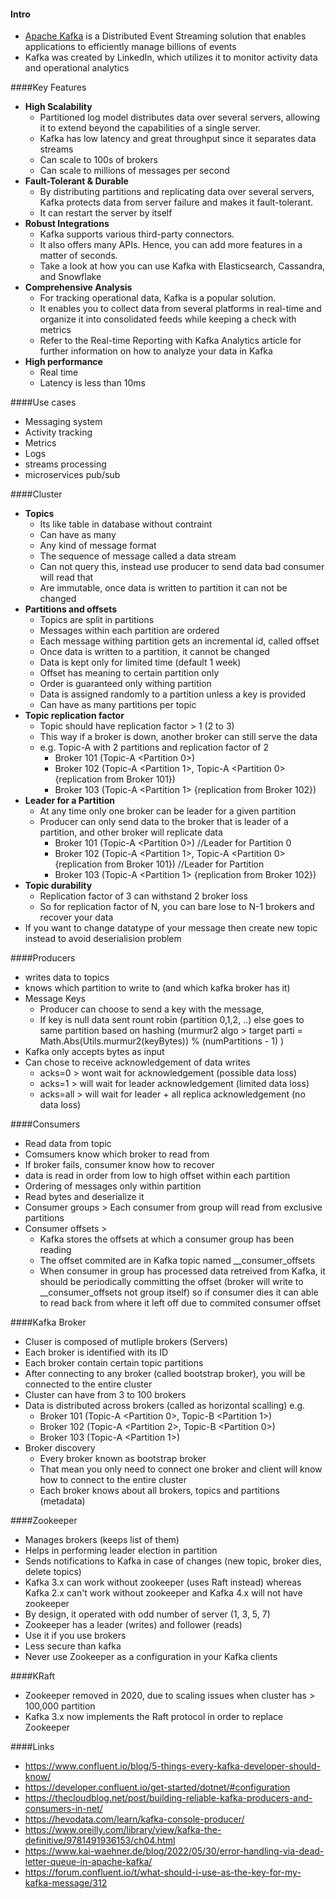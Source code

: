 #### Intro
* [Apache Kafka](https://kafka.apache.org/documentation/) is a Distributed Event Streaming solution that enables applications to efficiently manage billions of events
* Kafka was created by LinkedIn, which utilizes it to monitor activity data and operational analytics

####Key Features
* **High Scalability**
	* Partitioned log model distributes data over several servers, allowing it to extend beyond the capabilities of a single server. 
	* Kafka has low latency and great throughput since it separates data streams
	* Can scale to 100s of brokers
	* Can scale to millions of messages per second
* **Fault-Tolerant & Durable**
	* By distributing partitions and replicating data over several servers, Kafka protects data from server failure and makes it fault-tolerant. 
	* It can restart the server by itself
* **Robust Integrations**
	* Kafka supports various third-party connectors. 
	* It also offers many APIs. Hence, you can add more features in a matter of seconds. 
	* Take a look at how you can use Kafka with Elasticsearch, Cassandra, and Snowflake
* **Comprehensive Analysis** 
	* For tracking operational data, Kafka is a popular solution. 
	* It enables you to collect data from several platforms in real-time and organize it into consolidated feeds while keeping a check with metrics
	* Refer to the Real-time Reporting with Kafka Analytics article for further information on how to analyze your data in Kafka
* **High performance**
	* Real time
	* Latency is less than 10ms

####Use cases
* Messaging system
* Activity tracking
* Metrics 
* Logs
* streams processing
* microservices pub/sub

####Cluster
* **Topics**
	* Its like table in database without contraint
	* Can have as many
	* Any kind of message format
	* The sequence of message called a data stream
	* Can not query this, instead use producer to send data bad consumer will read that
	* Are immutable, once data is written to partition it can not be changed
* **Partitions and offsets**
	* Topics are split in partitions
	* Messages within each partition are ordered
	* Each message withing partition gets an incremental id, called offset
	* Once data is written to a partition, it cannot be changed
	* Data is kept only for limited time (default 1 week)
	* Offset has meaning to certain partition only
	* Order is guaranteed only withing partition
	* Data is assigned randomly to a partition unless a key is provided
	* Can have as many partitions per topic
* **Topic replication factor**
	* Topic should have replication factor > 1 (2 to 3)
	* This way if a broker is down, another broker can still serve the data
	* e.g. Topic-A with 2 partitions and replication factor of 2
		* Broker 101 (Topic-A <Partition 0>)
		* Broker 102 (Topic-A <Partition 1>, Topic-A <Partition 0> {replication from Broker 101})
		* Broker 103 (Topic-A <Partition 1> {replication from Broker 102})	
* **Leader for a Partition**
	* At any time only one broker can be leader for a given partition
	* Producer can only send data to the broker that is leader of a partition, and other broker will replicate data
		* Broker 101 (Topic-A <Partition 0>) //Leader for Partition 0
		* Broker 102 (Topic-A <Partition 1>, Topic-A <Partition 0> {replication from Broker 101}) //Leader for Partition 
		* Broker 103 (Topic-A <Partition 1> {replication from Broker 102})	  
* **Topic durability**
	* Replication factor of 3 can withstand 2 broker loss
	* So for replication factor of N, you can bare lose to N-1 brokers and recover your data
* If you want to change datatype of your message then create new topic instead to avoid deserialision problem
	
####Producers
* writes data to topics
* knows which partition to write to (and which kafka broker has it)
* Message Keys
	* Producer can choose to send a key with the message, 
	* If key is null data sent rount robin (partition 0,1,2, ..) else goes to same partition based on hashing (murmur2 algo > target parti = Math.Abs(Utils.murmur2(keyBytes)) % (numPartitions - 1) )
* Kafka only accepts bytes as input
* Can chose to receive acknowledgement of data writes
	* acks=0 > wont wait for acknowledgement (possible data loss)
	* acks=1 > will wait for leader acknowledgement (limited data loss)
	* acks=all > will wait for leader + all replica acknowledgement (no data loss)
	
####Consumers
* Read data from topic
* Comsumers know which broker to read from
* If broker fails, consumer know how to recover
* data is read in order from low to high offset within each partition
* Ordering of messages only within partition
* Read bytes and deserialize it
* Consumer groups >  Each consumer from group will read from exclusive partitions
* Consumer offsets > 
	* Kafka stores the offsets at which a consumer group has been reading
	* The offset commited are in Kafka topic named __consumer_offsets
	* When consumer in group has processed data retreived from Kafka, it should be periodically committing the offset (broker will write to __consumer_offsets not group itself)
	  so if consumer dies it can able to read back from where it left off due to commited consumer offset
		  
####Kafka Broker
* Cluser is composed of mutliple brokers (Servers)
* Each broker is identified with its ID 
* Each broker contain certain topic partitions
* After connecting to any broker (called bootstrap broker), you will be connected to the entire cluster
* Cluster can have from 3 to 100 brokers
* Data is distributed across brokers (called as horizontal scalling) e.g.  
	* Broker 101 (Topic-A <Partition 0>, Topic-B <Partition 1>)
	* Broker 102 (Topic-A <Partition 2>, Topic-B <Partition 0>)
	* Broker 103 (Topic-A <Partition 1>)
* Broker discovery
	* Every broker known as bootstrap broker
	* That mean you only need to connect one broker and client will know how to connect to the entire cluster
	* Each broker knows about all brokers, topics and partitions (metadata)

####Zookeeper
* Manages brokers (keeps list of them)
* Helps in performing leader election in partition
* Sends notifications to Kafka in case of changes (new topic, broker dies, delete topics)
* Kafka 3.x can work without zookeeper (uses Raft instead) whereas Kafka 2.x can't work without zookeeper and Kafka 4.x will not have zookeeper
* By design, it operated with odd number of server (1, 3, 5, 7)
* Zookeeper has a leader (writes) and follower (reads)
* Use it if you use brokers
* Less secure than kafka
* Never use Zookeeper as a configuration in your Kafka clients
	
####KRaft
* Zookeeper removed in 2020, due to scaling issues when cluster has > 100,000 partition
* Kafka 3.x now implements the Raft protocol in order to replace Zookeeper

####Links
* https://www.confluent.io/blog/5-things-every-kafka-developer-should-know/ 
* https://developer.confluent.io/get-started/dotnet/#configuration
* https://thecloudblog.net/post/building-reliable-kafka-producers-and-consumers-in-net/
* https://hevodata.com/learn/kafka-console-producer/
* https://www.oreilly.com/library/view/kafka-the-definitive/9781491936153/ch04.html
* https://www.kai-waehner.de/blog/2022/05/30/error-handling-via-dead-letter-queue-in-apache-kafka/
* https://forum.confluent.io/t/what-should-i-use-as-the-key-for-my-kafka-message/312
